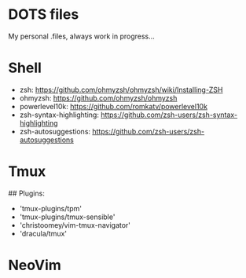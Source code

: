 # DOTS files
My personal .files, always work in progress...

# Shell
- zsh: https://github.com/ohmyzsh/ohmyzsh/wiki/Installing-ZSH
- ohmyzsh: https://github.com/ohmyzsh/ohmyzsh
- powerlevel10k: https://github.com/romkatv/powerlevel10k
- zsh-syntax-highlighting: https://github.com/zsh-users/zsh-syntax-highlighting
- zsh-autosuggestions: https://github.com/zsh-users/zsh-autosuggestions

# Tmux
## Plugins:
- 'tmux-plugins/tpm'
- 'tmux-plugins/tmux-sensible'
- 'christoomey/vim-tmux-navigator'
- 'dracula/tmux'

# NeoVim